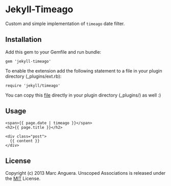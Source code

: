 Jekyll-Timeago
==============
Custom and simple implementation of `timeago` date filter.

## Installation
Add this gem to your Gemfile and run bundle:
```
gem 'jekyll-timeago'
```
To enable the extension add the following statement to a file in your plugin directory (_plugins/ext.rb):
```
require 'jekyll/timeago'
```
You can copy this [file]() directly in your plugin directory (_plugins/) as well :)

## Usage
```
<span>{{ page.date | timeago }}</span>
<h2>{{ page.title }}</h2>

<div class="post">
  {{ content }}
</div>
```

## License
Copyright (c) 2013 Marc Anguera. Unscoped Associations is released under the [MIT](http://opensource.org/licenses/MIT) License.